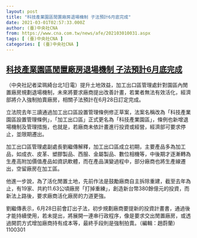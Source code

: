```yaml
---
layout: post
title: "科技產業園區閒置廠房退場機制 子法預計6月底完成"
date: 2021-03-01T02:57:33.000Z
author: (臺)中央社CNA
from: https://www.cna.com.tw/news/afe/202103010031.aspx
tags: [ (臺)中央社CNA ]
categories: [ (臺)中央社CNA ]
---
```

<!--1614567453000-->
[科技產業園區閒置廠房退場機制 子法預計6月底完成](https://www.cna.com.tw/news/afe/202103010031.aspx)
------

<div>
<div></div><div class="paragraph"><p>（中央社記者梁珮綺台北1日電）提升土地效益，加工出口區管理處針對園區內閒置廠房規劃退場機制，未來將要求廠商提出改善計畫，若業者無法有效活化，經濟部將介入強制拍賣廠房，相關子法預計在6月28日訂定完成。</p><p>立法院去年三讀通過加工出口區設置管理條例修正草案，法案名稱改為「科技產業園區設置管理條例」，「加工出口區」正式更名為「科技產業園區」，條例也新增退場機制及管理措施，也就是，若廠商未依計畫進行投資或經營，經濟部可要求停止，並限期遷出。</p><p>加工出口區管理處副處長劉繼傳解釋，加工出口區成立初期，主要產品多為加工品，如成衣、皮革、塑膠製品、西服、金屬製品、數位相機等，中後期才逐漸轉為生產高附加價值產品如資訊軟體，而在產品演變過程中，部分廠商也將生產線遷出，空留廠房在加工區。</p><p>他進一步說，為了活化閒置土地，先前作法是鼓勵廠商自主拆除重建，截至去年為止，有19家、共約11.63公頃廠房「打掉重練」，創造新台幣380餘億元的投資，而新法上路後，要求廠商活化廠房的力道更強。</p><p>劉繼傳表示，6月28日前會訂出子法，初步規劃廠商要提新的投資計畫書，通過後才能持續使用，若未提出，將展開一連串行政程序，像是要求交出閒置廠房，或透過開罰方式增加廠商持有成本等，最終手段則是強制拍賣。（編輯：趙蔚蘭）1100301</p></div>
</div>

